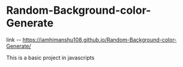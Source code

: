 # Random-Background-color-Generate
link -- https://iamhimanshu108.github.io/Random-Background-color-Generate/

This is a basic project in javascripts

